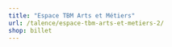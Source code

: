 ```yaml
---
title: "Espace TBM Arts et Métiers"
url: /talence/espace-tbm-arts-et-metiers-2/
shop: billet
---
```

